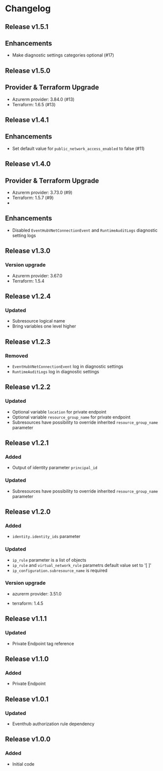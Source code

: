# Changelog

## Release v1.5.1

## Enhancements

- Make diagnostic settings categories optional (#17)


   
## Release v1.5.0

## Provider & Terraform Upgrade
- Azurerm provider: 3.84.0 (#13)
- Terraform: 1.6.5 (#13)
   
## Release v1.4.1

## Enhancements

- Set default value for `public_network_access_enabled` to false (#11)


   
## Release v1.4.0

## Provider & Terraform Upgrade
- Azurerm provider: 3.73.0 (#9)
- Terraform: 1.5.7 (#9)
- 
## Enhancements
- Disabled `EventHubVNetConnectionEvent` and `RuntimeAuditLogs` diagnostic setting logs

   
## Release v1.3.0

### Version upgrade
- Azurerm provider: 3.67.0
- Terraform: 1.5.4
   
## Release v1.2.4

### Updated
- Subresource logical name
- Bring variables one level higher
   
## Release v1.2.3

### Removed
- `EventHubVNetConnectionEvent` log in diagnostic settings
- `RuntimeAuditLogs` log  in diagnostic settings
   
## Release v1.2.2

### Updated
- Optional variable `location` for private endpoint
- Optional variable  `resource_group_name` for private endpoint
- Subresources have possibility to override inherited `resource_group_name` parameter
   
## Release v1.2.1

### Added
- Output of identity parameter `principal_id` 

### Updated
- Subresources have possibility to override inherited `resource_group_name` parameter
   
## Release v1.2.0

### Added

- `identity.identity_ids` parameter

### Updated
- `ip_rule` parameter is a list of objects
- `ip_rule` and `virtual_network_rule` parametrs default value set to '[ ]'
- `ip_configuration.subresource_name` is required

### Version upgrade

- azurerm provider: 3.51.0

- terraform: 1.4.5
   
## Release v1.1.1

### Updated

- Private Endpoint tag reference
   
## Release v1.1.0

### Added

- Private Endpoint
   
## Release v1.0.1

### Updated
- Eventhub authorization rule dependency
   
## Release v1.0.0

### Added
- Initial code
   